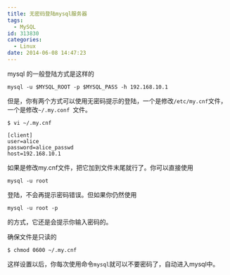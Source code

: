 ```yaml
---
title: 无密码登陆mysql服务器
tags:
  - MySQL
id: 313830
categories:
  - Linux
date: 2014-06-08 14:47:23
---
```


mysql 的一般登陆方式是这样的

```
mysql -u $MYSQL_ROOT -p $MYSQL_PASS -h 192.168.10.1
```

但是，你有两个方式可以使用无密码提示的登陆，一个是修改`/etc/my.cnf`文件，一个是修改`~/.my.conf `文件。

```
$ vi ~/.my.cnf
```


```
[client]
user=alice
password=alice_passwd
host=192.168.10.1
```

如果是修改my.cnf文件，把它加到文件末尾就行了。你可以直接使用  

```
mysql -u root
```

登陆，不会再提示密码错误。但如果你仍然使用

```
mysql -u root -p
```

的方式，它还是会提示你输入密码的。

确保文件是只读的

```
$ chmod 0600 ~/.my.cnf
```

这样设置以后，你每次使用命令`mysql`就可以不要密码了，自动进入mysql中。